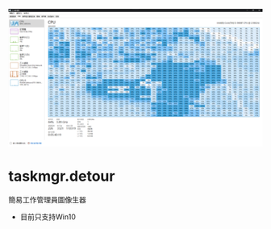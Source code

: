 ![alt text](https://github.com/creeper531100/taskmgr_detour/blob/master/%E7%A8%8B%E5%BC%8F%E8%A8%AD%E8%A8%88/taskmgr.detour.png?raw=true)
# taskmgr.detour
簡易工作管理員圖像生器<br>
- 目前只支持Win10<br>
